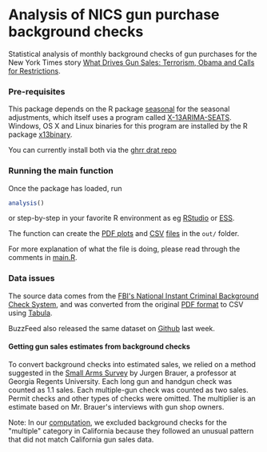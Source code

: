 # Analysis of NICS gun purchase background checks

Statistical analysis of monthly background checks of gun purchases for the New York Times story [What Drives Gun Sales: Terrorism,
Obama and Calls for Restrictions](http://www.nytimes.com/interactive/2015/12/10/us/gun-sales-terrorism-obama-restrictions.html?).

### Pre-requisites

This package depends on the R package [seasonal](https://cran.r-project.org/web/packages/seasonal/vignettes/seas.pdf) for the seasonal adjustments, which itself uses a program called [X-13ARIMA-SEATS](). 
Windows, OS X and Linux binaries for this program are installed by the R package [x13binary](https://github.com/x13org/x13binary).

You can currently install both via the [ghrr drat repo](http://ghrr.github.io/drat/)

### Running the main function

Once the package has loaded, run

```r
analysis()
```

or step-by-step in your favorite R environment as eg
[RStudio](http://www.rstudio.com) or [ESS](http://ess.r-project.org).

The function can create the [PDF plots](https://github.com/NYTimes/gun-sales/blob/master/out/plots.pdf) and [CSV](https://github.com/NYTimes/gun-sales/blob/master/out/final.csv) [files](https://github.com/NYTimes/gun-sales/blob/master/out/gun-sales-by-year.csv) in the `out/` folder.

For more explanation of what the file is doing, please read through the comments in [main.R](https://github.com/NYTimes/gun-sales/blob/master/main.R).

### Data issues

The source data comes from the [FBI's National Instant Criminal Background Check System](https://www.fbi.gov/about-us/cjis/nics), and was converted from the original [PDF format](https://www.fbi.gov/about-us/cjis/nics/reports/nics_firearm_checks_-_month_year_by_state_type.pdf) to CSV using [Tabula](http://tabula.technology/).

BuzzFeed also released the same dataset on [Github](https://github.com/BuzzFeedNews/nics-firearm-background-checks/) last week.

#### Getting gun sales estimates from background checks

To convert background checks into estimated sales, we relied on a method suggested in the [Small Arms Survey](http://www.smallarmssurvey.org/fileadmin/docs/F-Working-papers/SAS-WP14-US-Firearms-Industry.pdf) by Jurgen Brauer, a professor at Georgia Regents University. Each long gun and handgun check was counted as 1.1 sales. Each multiple-gun check was counted as two sales. Permit checks and other types of checks were omitted. The multiplier is an estimate based on Mr. Brauer's interviews with gun shop owners.

Note: In our [computation](https://github.com/NYTimes/gun-sales/blob/master/main.R#L20), we excluded background checks for the "multiple" category in California because they followed an unusual pattern that did not match California gun sales data.
